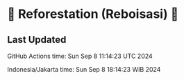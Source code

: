 
# 🌳 Reforestation (Reboisasi) 🌲

## Last Updated

GitHub Actions time: Sun Sep  8 11:14:23 UTC 2024

Indonesia/Jakarta time: Sun Sep  8 18:14:23 WIB 2024
